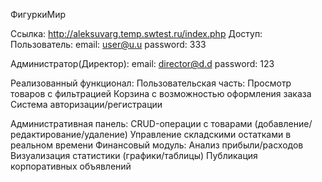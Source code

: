 ФигуркиМир

Ссылка: http://aleksuvarg.temp.swtest.ru/index.php
Доступ:
  Пользователь:
    email: user@u.u
    password: 333

  Администратор(Директор):
    email: director@d.d
    password: 123

Реализованный функционал:
  Пользовательская часть:
    Просмотр товаров с фильтрацией
    Корзина с возможностью оформления заказа
    Система авторизации/регистрации
  
  Административная панель:
    CRUD-операции с товарами (добавление/редактирование/удаление)
    Управление складскими остатками в реальном времени
    Финансовый модуль:
      Анализ прибыли/расходов
      Визуализация статистики (графики/таблицы)
    Публикация корпоративных объявлений
